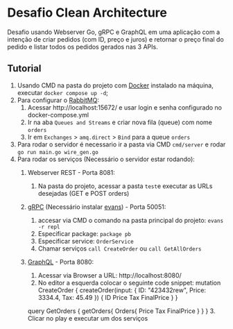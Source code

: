 # Desafio Clean Architecture

Desafio usando Webserver Go, gRPC e GraphQL em uma aplicação com a intenção de criar pedidos (com ID, preço e juros) e retornar o preço final do pedido e listar todos os pedidos gerados nas 3 APIs.

## Tutorial

1. Usando CMD na pasta do projeto com [Docker](https://www.docker.com/) instalado na máquina, executar `docker compose up -d`;
2. Para configurar o [RabbitMQ](https://hub.docker.com/_/rabbitmq):
    1. Acessar http://localhost:15672/ e usar login e senha configurado no docker-compose.yml
    2. Ir na aba `Queues and Streams` e criar nova fila (queue) com nome `orders`
    3. Ir em `Exchanges` > `amq.direct` > `Bind` para a queue `orders`
3. Para rodar o servidor é necessario ir a pasta via CMD `cmd/server` e rodar `go run main.go wire_gen.go`
4. Para rodar os serviços (Necessário o servidor estar rodando):
    1. Webserver REST - Porta 8081:
        1. Na pasta do projeto, acessar a pasta `test`e executar as URLs desejadas (GET e POST orders)
    2. [gRPC](https://grpc.io/) (Necessário instalar [evans](https://github.com/ktr0731/evans?tab=readme-ov-file#installation)) - Porta 50051:
        1. accesar via CMD o comando na pasta principal do projeto: `evans -r repl`
        2. Especificar package: `package pb`
        3. Especificar service: `OrderService`
        4. Chamar serviços `call CreateOrder` ou `call GetAllOrders`
    3. [GraphQL](https://gqlgen.com/) - Porta 8080:
        1. Acessar via Browser a URL: http://localhost:8080/
        2. No editor a esquerda colocar o seguinte code snippet:
        mutation CreateOrder {
            createOrder(input: {
                ID: "423432rew",
                Price: 3334.4,
                Tax: 45.49
            }) {
                ID
                Price
                Tax
                FinalPrice
            }
        }

        query GetOrders {
            getOrders{
                Orders{
                Price
                Tax
                FinalPrice
                }
            }
        }
        3. Clicar no play e executar um dos serviços